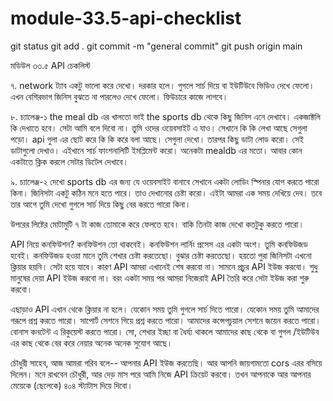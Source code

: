 # module-33.5-api-checklist

git status
git add .
git commit -m "general commit"
git push origin main


মডিউল ৩৩.৫
API চেকলিস্ট 



৭. network ট্যাব একটু ভালো করে দেখো। দরকার হলে। গুগলে সার্চ দিয়ে বা ইউটিউবে ভিডিও দেখে ফেলো। এখন বেশিরভাগ জিনিস বুঝতে না পারলেও দেখে ফেলো। ফিউচারে কাজে লাগবে। 

৮. চ্যালেঞ্জ-১
the meal db এর খালতো ভাই the sports db থেকে কিছু জিনিস এনে দেখাবে। একজাক্টলি কি দেখাতে হবে। সেটা আমি বলে দিবো না। তুমি ওদের ওয়েবসাইট এ যাও। সেখানে কি কি লেখা আছে সেগুলা পড়ো। api গুলা এর ছোট করে কি কি করে বলা আছে। সেগুলা দেখো। তারপর কিছু ডাটা লোড করো। সেই ডাটাগুলো দেখাও। এইখানে সার্চ ফাংশনালিটি ইমপ্লিমেন্ট করো। অনেকটা mealdb এর মতো। আবার কোন একটাতে ক্লিক করলে সেটার ডিটেল দেখাবে। 

৯. চ্যালেঞ্জ-২
দেখো sports db এর জন্য যে ওয়েবসাইট বানাবে সেখানে একটা লোডিং স্পিনার যোগ করতে পারো কিনা। জিনিসটা একটু কঠিন মনে হতে পারে। তাও দেখানোর চেষ্টা করো। এইটা আমরা এক সময় দেখিয়ে দেব। তবে তার আগে তুমি দেখো গুগলে সার্চ দিয়ে কিছু বের করতে পারো কিনা।  

উপরের লিষ্টের মোটামুটি ৭ টা কাজ তোমাকে করে ফেলতে হবে। বাকি তিনটা কাজ দেখো কতটুকু করতে পারো। 

API নিয়ে কনফিউশন? 
কনফিউশন তো থাকবেই। কনফিউশন লার্নিং প্রসেস এর একটা অংশ। তুমি কনফিউজড হবেই। কনফিউজড হওয়া মানে তুমি শেখার চেষ্টা করতেছো। বুঝার চেষ্টা করতেছো। হয়তো পুরা জিনিসটা এখনো ক্লিয়ার হয়নি। সেটা হয়ে যাবে। কারণ API আমরা এখানেই শেষ করবো না। সামনে প্রচুর API ইউজ করবো। শুধু মানুষের দেয়া API ইউজ করবো না। বরং একটা সময় পর আমরা নিজেরাই API তৈরি করে সেটা ইউজ করা শুরু করবো। 

এছাড়াও API এখান থেকে ক্লিয়ার না হলে। যেকোন সময় তুমি গুগলে সার্চ দিতে পারো। যেকোন সময় তুমি আমাদের গরূপে প্রশ্ন করতে পারো। সাপোর্ট সেশনে গিয়ে প্রশ্ন করতে পারো। আমাদের কন্সেপচুয়াল সেশনে জয়েন করতে পারো। বোনাস কনটেন্ট এ রিকুয়েস্ট করতে পারো। সো, শেখার ইচ্ছা বা ধৈর্য্য থাকলে আমাদের কাছ থেকে বা গুগল /ইউটিউব এর কাছ থেকে বের করে নেয়ার অনেক অনেক সুযোগ আছে। 

চৌধুরী সাহেব, 
আজ আমরা গরিব বলে-- আপনার API ইউজ করতেছি। আর আপনি জায়গামতো cors এরর বসিয়ে দিলেন। 
মনে রাখবেন চৌধুরী, 
আর দেড় মাস পরে আমি নিজে API ক্রিয়েট করবো। 
তখন আপনাকে আর আপনার মেয়েকে (ছেলেকে) ৪০৪ স্ট্যাটাস দিয়ে দিবো।